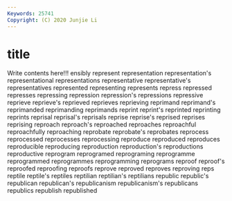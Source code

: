 ```yaml
---
Keywords: 25741
Copyright: (C) 2020 Junjie Li
---
```


# title

Write contents here!!!
ensibly 
represent 
representation 
representation's 
representational 
representations 
representative 
representative's 
representatives
represented 
representing 
represents 
repress 
repressed 
represses 
repressing 
repression 
repression's 
repressions
repressive 
reprieve 
reprieve's 
reprieved 
reprieves 
reprieving 
reprimand 
reprimand's 
reprimanded 
reprimanding
reprimands 
reprint 
reprint's 
reprinted 
reprinting 
reprints 
reprisal 
reprisal's 
reprisals 
reprise
reprise's 
reprised 
reprises 
reprising 
reproach 
reproach's 
reproached 
reproaches 
reproachful 
reproachfully
reproaching 
reprobate 
reprobate's 
reprobates 
reprocess 
reprocessed 
reprocesses 
reprocessing 
reproduce 
reproduced
reproduces 
reproducible 
reproducing 
reproduction 
reproduction's 
reproductions 
reproductive 
reprogram 
reprogramed 
reprograming
reprogramme 
reprogrammed 
reprogrammes 
reprogramming 
reprograms 
reproof 
reproof's 
reproofed 
reproofing 
reproofs
reprove 
reproved 
reproves 
reproving 
reps 
reptile 
reptile's 
reptiles 
reptilian 
reptilian's
reptilians 
republic 
republic's 
republican 
republican's 
republicanism 
republicanism's 
republicans 
republics 
republish
republished 
